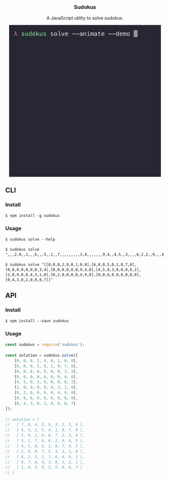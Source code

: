<p align="center">
  <h3 align="center">Sudokus</h3>
  <p align="center">A JavaScript utility to solve sudokus.<p>
  <p align="center"><img align="center" src="https://raw.githubusercontent.com/Moeriki/node-sudokus/master/demo.gif" height="480x"></p>
</p>

## CLI

### Install

```
$ npm install -g sudokus
```

### Usage

```shell
$ sudokus solve --help

$ sudokus solve ",,,2,9,,1,,,6,,,5,,1,,7,,,,,,,,,3,4,,,,,,,9,4,,4,5,,3,,,,6,2,2,,9,,,4,3,1,,,2,,,,,4,9,,,,6,,,8,,,,,4,3,,2,,,8,7"

$ sudokus solve "[[0,0,0,2,9,0,1,0,0],[6,0,0,5,0,1,0,7,0],[0,0,0,0,0,0,0,3,4],[0,0,0,0,0,0,9,4,0],[4,5,0,3,0,0,0,6,2],[2,0,9,0,0,4,3,1,0],[0,2,0,0,0,0,4,9,0],[0,0,6,0,0,8,0,0,0],[0,4,3,0,2,0,0,8,7]]"
```

## API

### Install

```
$ npm install --save sudokus
```

### Usage

```javascript
const sudokus = require('sudokus');

const solution = sudokus.solve([
    [0, 0, 0, 2, 9, 0, 1, 0, 0],
    [6, 0, 0, 5, 0, 1, 0, 7, 0],
    [0, 0, 0, 0, 0, 0, 0, 3, 4],
    [0, 0, 0, 0, 0, 0, 9, 4, 0],
    [4, 5, 0, 3, 0, 0, 0, 6, 2],
    [2, 0, 9, 0, 0, 4, 3, 1, 0],
    [0, 2, 0, 0, 0, 0, 4, 9, 0],
    [0, 0, 6, 0, 0, 8, 0, 0, 0],
    [0, 4, 3, 0, 2, 0, 0, 8, 7]
]);

// solution = [
//   [ 7, 8, 4, 2, 9, 3, 1, 5, 6 ],
//   [ 6, 3, 2, 5, 4, 1, 8, 7, 9 ],
//   [ 5, 9, 1, 6, 8, 7, 2, 3, 4 ],
//   [ 3, 1, 7, 8, 6, 2, 9, 4, 5 ],
//   [ 4, 5, 8, 3, 1, 9, 7, 6, 2 ],
//   [ 2, 6, 9, 7, 5, 4, 3, 1, 8 ],
//   [ 8, 2, 5, 1, 7, 6, 4, 9, 3 ],
//   [ 9, 7, 6, 4, 3, 8, 5, 2, 1 ],
//   [ 1, 4, 3, 9, 2, 5, 6, 8, 7 ]
// ]
```
